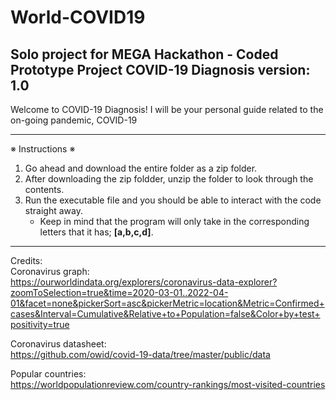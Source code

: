# World-COVID19
Solo project for MEGA Hackathon - Coded Prototype Project
COVID-19 Diagnosis version: 1.0
------------------------------------------------------------------------------------
Welcome to COVID-19 Diagnosis!
I will be your personal guide related to the on-going pandemic, COVID-19

------------------------------------------------------------------------------------
※ Instructions ※
1. Go ahead and download the entire folder as a zip folder.
2. After downloading the zip foldder, unzip the folder to look through the contents.
3. Run the executable file and you should be able to interact with the code straight away.
   - Keep in mind that the program will only take in the corresponding letters that it has; **[a,b,c,d]**.
   
------------------------------------------------------------------------------------

Credits:  
Coronavirus graph:<br>
https://ourworldindata.org/explorers/coronavirus-data-explorer?zoomToSelection=true&time=2020-03-01..2022-04-01&facet=none&pickerSort=asc&pickerMetric=location&Metric=Confirmed+cases&Interval=Cumulative&Relative+to+Population=false&Color+by+test+positivity=true

Coronavirus datasheet: <br>
https://github.com/owid/covid-19-data/tree/master/public/data

Popular countries:<br>
https://worldpopulationreview.com/country-rankings/most-visited-countries
